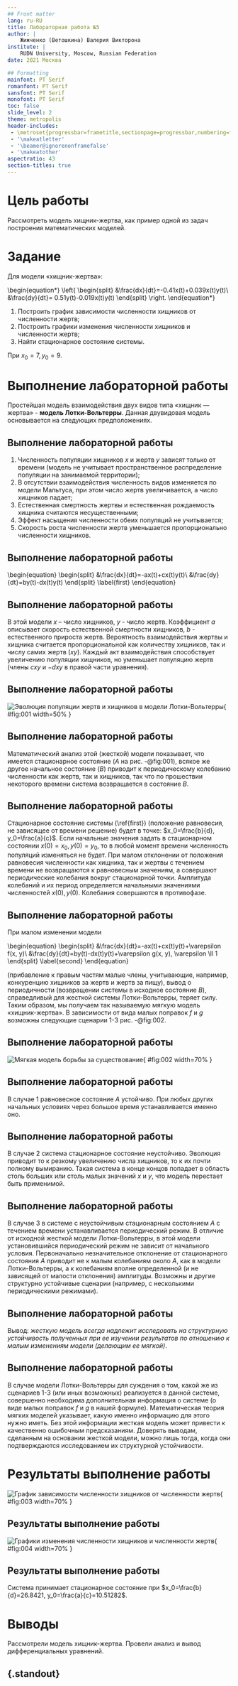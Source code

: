 ```yaml
---
## Front matter
lang: ru-RU
title: Лабораторная работа №5
author: |
	Жижченко (Ветошкина) Валерия Викторона
institute: |
	RUDN University, Moscow, Russian Federation
date: 2021 Москва

## Formatting
mainfont: PT Serif
romanfont: PT Serif
sansfont: PT Serif
monofont: PT Serif
toc: false
slide_level: 2
theme: metropolis
header-includes: 
 - \metroset{progressbar=frametitle,sectionpage=progressbar,numbering=fraction}
 - '\makeatletter'
 - '\beamer@ignorenonframefalse'
 - '\makeatother'
aspectratio: 43
section-titles: true
---
```


# Цель работы

Рассмотреть модель хищник-жертва, как пример одной из задач построения математических моделей.

# Задание

Для модели «хищник-жертва»:

\begin{equation*}
\left\{
\begin{split}
&\frac{dx}{dt}=-0.41x(t)+0.039x(t)y(t)\\
&\frac{dy}{dt}= 0.51y(t)-0.019x(t)y(t)
\end{split}
\right.
\end{equation*}

1. Построить график зависимости численности хищников от численности жертв;
2. Построить графики изменения численности хищников и численности жертв;
3. Найти стационарное состояние системы.

При $x_0=7, y_0=9$.

# Выполнение лабораторной работы

Простейшая модель взаимодействия двух видов типа «хищник — жертва» -
**модель Лотки-Вольтерры**. Данная двувидовая модель основывается на
следующих предположениях.

## Выполнение лабораторной работы

1. Численность популяции хищников $x$ и жертв $y$ зависят только от времени
(модель не учитывает пространственное распределение популяции на
занимаемой территории);
2. В отсутствии взаимодействия численность видов изменяется по модели
Мальтуса, при этом число жертв увеличивается, а число хищников падает;
3. Естественная смертность жертвы и естественная рождаемость хищника
считаются несущественными;
4. Эффект насыщения численности обеих популяций не учитывается;
5. Скорость роста численности жертв уменьшается пропорционально
численности хищников.

## Выполнение лабораторной работы

\begin{equation}
\begin{split}
&\frac{dx}{dt}=-ax(t)+cx(t)y(t)\\
&\frac{dy}{dt}=by(t)-dx(t)y(t)
\end{split}
\label{first}
\end{equation}

## Выполнение лабораторной работы

В этой модели $x$ – число хищников, $y$ - число жертв. Коэффициент $a$
описывает скорость естественной смертности хищников, $b$ - естественного прироста жертв. Вероятность
взаимодействия жертвы и хищника считается пропорциональной как количеству
хищников, так и числу самих жертв ($xy$). Каждый акт взаимодействия способствует увеличению популяции хищников, но уменьшает
популяцию жертв (члены $cxy$ и $-dxy$ в правой части уравнения).

## Выполнение лабораторной работы

![Эволюция популяции жертв и хищников в модели Лотки-Вольтерры](../image/1.png){ #fig:001 width=50% }

## Выполнение лабораторной работы

Математический анализ этой (жесткой) модели показывает, что имеется
стационарное состояние ($A$ на рис. -@fig:001), всякое же другое начальное состояние ($B$)
приводит к периодическому колебанию численности как жертв, так и хищников,
так что по прошествии некоторого времени система возвращается в состояние $B$.

## Выполнение лабораторной работы

Стационарное состояние системы (\ref{first}) (положение равновесия, не зависящее
от времени решение) будет в точке: $x_0=\frac{b}{d}, y_0=\frac{a}{c}$. Если начальные значения
задать в стационарном состоянии $x(0)=x_0, y(0)=y_0$, то в любой момент времени
численность популяций изменяться не будет. При малом отклонении от положения
равновесия численности как хищника, так и жертвы с течением времени не
возвращаются к равновесным значениям, а совершают периодические колебания
вокруг стационарной точки. Амплитуда колебаний и их период определяется
начальными значениями численностей $x(0), y(0)$. Колебания совершаются в
противофазе.

## Выполнение лабораторной работы

При малом изменении модели

\begin{equation}
\begin{split}
&\frac{dx}{dt}=-ax(t)+cx(t)y(t)+\varepsilon f(x, y)\\
&\frac{dy}{dt}=by(t)-dx(t)y(t)+\varepsilon g(x, y), \varepsilon \ll 1
\end{split}
\label{second}
\end{equation}

(прибавление к правым частям малые члены, учитывающие, например,
конкуренцию хищников за жертв и жертв за пищу), вывод о периодичности
(возвращении системы в исходное состояние $B$), справедливый для жесткой
системы Лотки-Вольтерры, теряет силу. Таким образом, мы получаем так
называемую мягкую модель «хищник-жертва». В зависимости от вида малых
поправок $f$ и $g$ возможны следующие сценарии 1-3 рис. -@fig:002.

## Выполнение лабораторной работы

![Мягкая модель борьбы за существование](../image/2.png){ #fig:002 width=70% }

## Выполнение лабораторной работы

В случае 1 равновесное состояние $A$ устойчиво. При любых других
начальных условиях через большое время устанавливается именно оно.

## Выполнение лабораторной работы

В случае 2 система стационарное состояние неустойчиво. Эволюция
приводит то к резкому увеличению числа хищников, то к их почти полному
вымиранию. Такая система в конце концов попадает в область столь больших или
столь малых значений $x$ и $y$, что модель перестает быть применимой.

## Выполнение лабораторной работы

В случае 3 в системе с неустойчивым стационарным состоянием $A$ с
течением времени устанавливается периодический режим. В отличие от исходной
жесткой модели Лотки-Вольтерры, в этой модели установившийся периодический
режим не зависит от начального условия. Первоначально незначительное
отклонение от стационарного состояния $A$ приводит не к малым колебаниям около
$A$, как в модели Лотки-Вольтерры, а к колебаниям вполне определенной (и не
зависящей от малости отклонения) амплитуды. Возможны и другие структурно
устойчивые сценарии (например, с несколькими периодическими режимами).

## Выполнение лабораторной работы

Вывод: *жесткую модель всегда надлежит исследовать на структурную
устойчивость полученных при ее изучении результатов по отношению к малым
изменениям модели (делающим ее мягкой)*.

## Выполнение лабораторной работы

В случае модели Лотки-Вольтерры для суждения о том, какой же из
сценариев 1-3 (или иных возможных) реализуется в данной системе, совершенно
необходима дополнительная информация о системе (о виде малых поправок $f$ и $g$ в
нашей формуле). Математическая теория мягких моделей указывает, какую именно
информацию для этого нужно иметь. Без этой информации жесткая модель может
привести к качественно ошибочным предсказаниям. Доверять выводам, сделанным
на основании жесткой модели, можно лишь тогда, когда они подтверждаются
исследованием их структурной устойчивости.

# Результаты выполнение работы

![График зависимости численности хищников от численности жертв](../image/3.png){ #fig:003 width=70% }

## Результаты выполнение работы

![Графики изменения численности хищников и численности жертв](../image/4.png){ #fig:004 width=70% }

## Результаты выполнение работы

Система принимает стационарное состояние при $x_0=\frac{b}{d}=26.8421, y_0=\frac{a}{c}=10.51282$.

# Выводы

Рассмотрели модель хищник-жертва. Провели анализ и вывод дифференциальных уравнений.

## {.standout}
